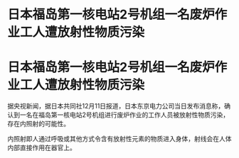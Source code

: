 # 日本福岛第一核电站2号机组一名废炉作业工人遭放射性物质污染

# 日本福岛第一核电站2号机组一名废炉作业工人遭放射性物质污染

据央视新闻，据日本共同社12月11日报道，日本东京电力公司当日发布消息称，确认到一名在福岛第一核电站2号机组进行废炉作业的工作人员被放射性物质污染，存在内照射的可能性。

内照射即人通过呼吸或其他方式令含有放射性元素的物质进入身体，射线会在人体内部直接作用在器官上。

